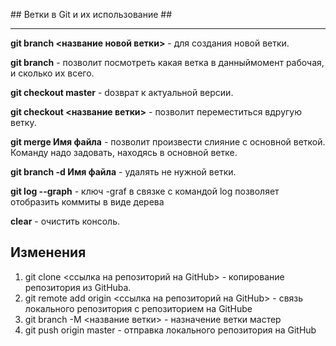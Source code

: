 ﻿﻿## Ветки в Git и их использование ##
******************************************
**git branch <название новой ветки>**  - для создания новой ветки.

**git branch** - позволит  посмотреть какая ветка в данныймомент рабочая, и сколько их всего.

**git checkout master** - dозврат к актуальной версии.

**git checkout <название ветки>** -  позволит переместиться вдругую ветку.

**git merge Имя файла** - позволит произвести слияние с основной веткой. Команду надо задовать, находясь в основной ветке.

**git branch -d Имя файла** - удалять не нужной ветки.

**git log --graph** - ключ -graf в связке с командой log позволяет отобразить коммиты в виде дерева

**clear** - очистить консоль. 

## Изменения

1. git clone <ссылка на репозиторий на GitHub> - копирование репозитория из GitHubа.
2. git remote add origin  <ссылка на репозиторий на GitHub> - связь локального репозитория с репозиторием на GitHube
3. git branch -M <название ветки> - назначение ветки мастер
4. git push origin master - отправка локального репозитория на GitHub